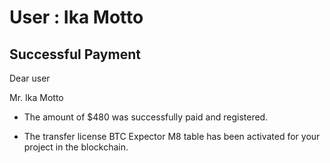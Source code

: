 User : Ika Motto
=============

Successful Payment
---------------------

Dear user

Mr. Ika Motto

* The amount of $480 was successfully paid and registered.

* The transfer license BTC Expector M8 table has been activated for your project in the blockchain.
  # 
